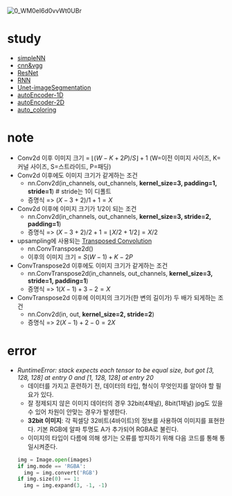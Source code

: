 ![0_WM0eI6d0vvWt0UBr](https://github.com/rbdus0715/Machine-Learning/assets/85426187/adfa297c-ffe5-427a-b384-50ea43137fd9)

# study
- [simpleNN](https://github.com/rbdus0715/Machine-Learning/blob/main/study/torch/1.simpleNN.ipynb)
- [cnn&vgg](https://github.com/rbdus0715/Machine-Learning/blob/main/study/torch/2.cnn_vgg.ipynb)
- [ResNet](https://github.com/rbdus0715/Machine-Learning/blob/main/study/torch/3.resnet.ipynb)
- [RNN](https://github.com/rbdus0715/Machine-Learning/blob/main/study/torch/4.rnn.ipynb)
- [Unet-imageSegmentation](https://github.com/rbdus0715/Machine-Learning/blob/main/study/torch/5.unet_segmentation.ipynb)
- [autoEncoder-1D](https://github.com/rbdus0715/Machine-Learning/blob/main/study/torch/6.auto_encoder_2.ipynb)
- [autoEncoder-2D](https://github.com/rbdus0715/Machine-Learning/blob/main/study/torch/6.auto_encoder.ipynb)
- [auto_coloring](https://github.com/rbdus0715/Machine-Learning/blob/main/study/torch/7.automatic_coloring.ipynb)

# note
- Conv2d 이후 이미지 크기 = $\lfloor{(W-K+2P)/S}\rfloor+ 1$ (W=이전 이미지 사이즈, K=커널 사이즈, S=스트라이드, P=패딩)
- Conv2d 이후에도 이미지 크기가 같게하는 조건
  - nn.Conv2d(in_channels, out_channels, **kernel_size=3, padding=1, stride=1**) # stride는 1이 디폴트
  - 증명식 => $(X-3+2)/1+1 = X$
- Conv2d 이후에 이미지 크기가 1/2이 되는 조건
  - nn.Conv2d(in_channels, out_channels, **kernel_size=3, stride=2, padding=1**)
  - 증명식 => $(X-3+2)/2+1=\lfloor{X/2+1/2}\rfloor=X/2$
- upsampling에 사용되는 [Transposed Convolution](https://www.youtube.com/watch?v=U3C8l6w-wn0)
  - nn.ConvTranspose2d()
  - 이후의 이미지 크기 = $S(W-1)+K-2P$
- ConvTranspose2d 이후에도 이미지 크기가 같게하는 조건
  - nn.ConvTranspose2d(in_channels, out_channels, **kernel_size=3, stride=1, padding=1**)
  - 증명식 => $1(X-1)+3-2=X$
- ConvTranspose2d 이후에 이미지의 크기가(한 변의 길이가) 두 배가 되게하는 조건
  - nn.Conv2d(in, out, **kernel_size=2, stride=2**)
  - 증명식 => $2(X-1)+2-0=2X$


# error
- *RuntimeError: stack expects each tensor to be equal size, but got [3, 128, 128] at entry 0 and [1, 128, 128] at entry 20*
  - 데이터를 가지고 훈련하기 전, 데이터의 타입, 형식이 무엇인지를 알아야 할 필요가 있다.
  - 잘 정제되지 않은 이미지 데이터의 경우 32bit(4채널), 8bit(1채널) jpg도 있을 수 있어 차원이 안맞는 경우가 발생한다.
  - **32bit 이미지**: 각 픽셀당 32비트(4바이트)의 정보를 사용하여 이미지를 표현한다. 기본 RGB에 알파 투명도 A가 추가되어 RGBA로 불린다.
  - 이미지의 타입이 다름에 의해 생기는 오류를 방지하기 위해 다음 코드를 통해 통일시켜준다.
  ```python
  img = Image.open(images)
  if img.mode == 'RGBA':
    img = img.convert('RGB')
  if img.size(0) == 1:
    img = img.expand(3, -1, -1)
  ```
